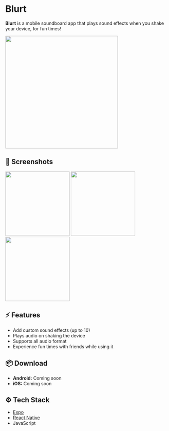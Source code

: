 # Blurt


**Blurt** is a mobile soundboard app that plays sound effects when you shake your device, for fun times!

<img src="https://github.com/user-attachments/assets/04dd187c-4213-406e-b2d4-7cd0b1c133b5" width="350">

<br>

## 📸 Screenshots

<img src="https://github.com/user-attachments/assets/c667d8ea-f633-46e8-b5ad-4d81c62b01ee" width="200">
<img src="https://github.com/user-attachments/assets/5f8353eb-3e47-40c0-90af-3fef7f36c2db" width="200">
<img src="https://github.com/user-attachments/assets/e7d73c08-0866-4c31-830c-eaa81d25ca44" width="200">


## ⚡ Features

- Add custom sound effects (up to 10)
- Plays audio on shaking the device
- Supports all audio format
- Experience fun times with friends while using it

## 📦 Download

- **Android:** Coming soon
- **iOS:** Coming soon

## ⚙️ Tech Stack

- [Expo](https://expo.dev/)
- [React Native](https://reactnative.dev/)
- JavaScript
